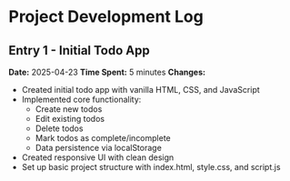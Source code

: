 # Project Development Log

## Entry 1 - Initial Todo App

**Date:** 2025-04-23
**Time Spent:** 5 minutes
**Changes:**

- Created initial todo app with vanilla HTML, CSS, and JavaScript
- Implemented core functionality:
  - Create new todos
  - Edit existing todos
  - Delete todos
  - Mark todos as complete/incomplete
  - Data persistence via localStorage
- Created responsive UI with clean design
- Set up basic project structure with index.html, style.css, and script.js
